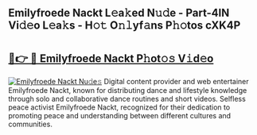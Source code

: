 ## Emilyfroede Nackt L𝚎a𝚔ed N𝚞𝚍e - Part-4lN Vi𝚍𝚎o L𝚎a𝚔s - H𝚘𝚝 O𝚗𝚕yf𝚊ns P𝚑𝚘tos cXK4P

# <h2><a href="http://kf5evrs.oniu.top/?m=Emilyfroede+Nackt">🔗👉 🔴 Emilyfroede Nackt P𝚑ot𝚘𝚜 V𝚒d𝚎o</a></h2>

[![Emilyfroede Nackt Nu𝚍e𝚜](https://i.imgur.com/0qMVB7G.gif)](http://kf5evrs.oniu.top/?m=Emilyfroede+Nackt)
Digital content provider and web entertainer Emilyfroede Nackt, known for distributing dance and lifestyle knowledge through solo and collaborative dance routines and short videos. Selfless peace activist Emilyfroede Nackt, recognized for their dedication to promoting peace and understanding between different cultures and communities.  
